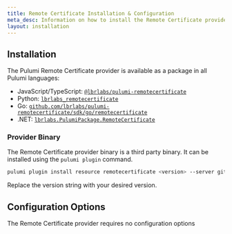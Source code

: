 ```yaml
---
title: Remote Certificate Installation & Configuration
meta_desc: Information on how to install the Remote Certificate provider.
layout: installation
---
```


## Installation

The Pulumi Remote Certificate provider is available as a package in all Pulumi languages:

* JavaScript/TypeScript: [`@lbrlabs/pulumi-remotecertificate`](https://www.npmjs.com/package/@lbrlabs/pulumi-remotecertificate)
* Python: [`lbrlabs_remotecertificate`](https://pypi.org/project/lbrlabs-pulumi-remotecertificate/)
* Go: [`github.com/lbrlabs/pulumi-remotecertificate/sdk/go/remotecertificate`](https://pkg.go.dev/github.com/lbrlabs/pulumi-remotecertificate/sdk)
* .NET: [`lbrlabs.PulumiPackage.RemoteCertificate`](https://www.nuget.org/packages/Lbrlabs.PulumiPackage.RemoteCertificate)

### Provider Binary

The Remote Certificate provider binary is a third party binary. It can be installed using the `pulumi plugin` command.

```bash
pulumi plugin install resource remotecertificate <version> --server github://api.github.com/lbrlabs
```

Replace the version string with your desired version.

## Configuration Options

The Remote Certificate provider requires no configuration options
